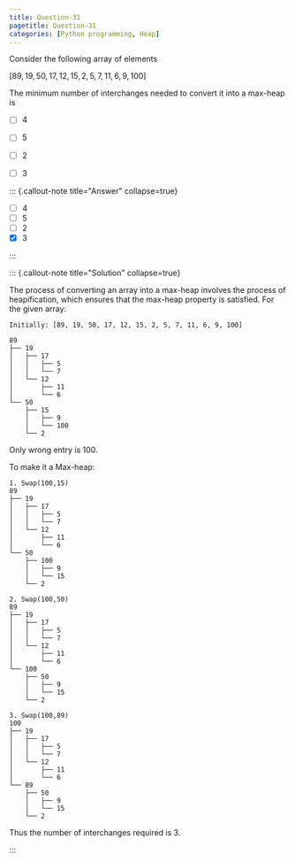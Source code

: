 ```yaml
---
title: Question-31
pagetitle: Question-31
categories: [Python programming, Heap]
---
```


Consider the following array of elements 

$[89, 19, 50, 17, 12, 15, 2, 5, 7, 11, 6, 9, 100]$

The minimum number of interchanges needed to convert it into a max-heap is

- [ ] 4
- [ ] 5
- [ ] 2
- [ ] 3


::: {.callout-note title="Answer" collapse=true}

- [ ] 4
- [ ] 5
- [ ] 2
- [x] 3

:::



::: {.callout-note title="Solution" collapse=true}

The process of converting an array into a max-heap involves the process of heapification, which ensures that the max-heap property is satisfied.
For the given array:
```
Initially: [89, 19, 50, 17, 12, 15, 2, 5, 7, 11, 6, 9, 100]

89
├── 19
│   ├── 17
│   │   ├── 5
│   │   └── 7
│   └── 12
│       ├── 11
│       └── 6
└── 50
    ├── 15
    │   ├── 9
    │   └── 100
    └── 2
```
Only wrong entry is 100.

To make it a Max-heap:
```
1. Swap(100,15)
89
├── 19
│   ├── 17
│   │   ├── 5
│   │   └── 7
│   └── 12
│       ├── 11
│       └── 6
└── 50
    ├── 100
    │   ├── 9
    │   └── 15
    └── 2

2. Swap(100,50)
89
├── 19
│   ├── 17
│   │   ├── 5
│   │   └── 7
│   └── 12
│       ├── 11
│       └── 6
└── 100
    ├── 50
    │   ├── 9
    │   └── 15
    └── 2

3. Swap(100,89)
100
├── 19
│   ├── 17
│   │   ├── 5
│   │   └── 7
│   └── 12
│       ├── 11
│       └── 6
└── 89
    ├── 50
    │   ├── 9
    │   └── 15
    └── 2
```

Thus the number of interchanges required is 3.

:::